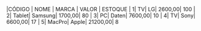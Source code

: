 |CÓDIGO   |  NOME   |  MARCA   |  VALOR   |  ESTOQUE
|        1|       TV|       LG|  2600,00|      100
|        2|   Tablet|  Samsung|  1700,00|       80
|        3|       PC|    Daten|  7600,00|       10
|        4|       TV|     Sony|  6600,00|       17
|        5|   MacPro|    Apple| 21200,00|        8
